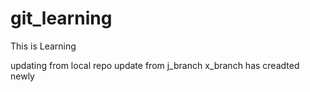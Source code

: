 # git_learning
This is Learning

updating from local repo
update from j_branch 
x_branch has creadted newly